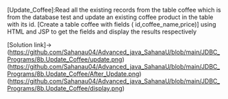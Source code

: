 [Update_Coffee]:Read all the existing records from the table coffee which is from the database test and update an
existing coffee product in the table with its id. [Create a table coffee with fields
( id,coffee_name,price)] using HTML and JSP to get the fields and display the results respectively

[Solution link]->
(https://github.com/Sahanau04/Advanced_java_SahanaU/blob/main/JDBC_Programs/8b.Update_Coffee/update.png)
(https://github.com/Sahanau04/Advanced_java_SahanaU/blob/main/JDBC_Programs/8b.Update_Coffee/After_Update.png)
(https://github.com/Sahanau04/Advanced_java_SahanaU/blob/main/JDBC_Programs/8b.Update_Coffee/display.png)
